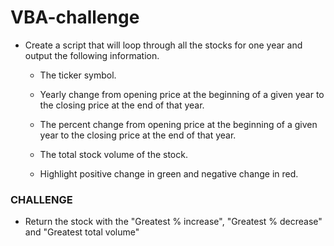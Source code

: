 # VBA-challenge

* Create a script that will loop through all the stocks for one year and output the following information.

  * The ticker symbol.

  * Yearly change from opening price at the beginning of a given year to the closing price at the end of that year.

  * The percent change from opening price at the beginning of a given year to the closing price at the end of that year.

  * The total stock volume of the stock.

  * Highlight positive change in green and negative change in red.


### CHALLENGE

  * Return the stock with the "Greatest % increase", "Greatest % decrease" and "Greatest total volume"